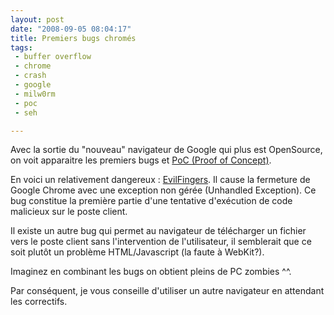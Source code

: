```yaml
---
layout: post
date: "2008-09-05 08:04:17"
title: Premiers bugs chromés
tags:
 - buffer overflow
 - chrome
 - crash
 - google
 - milw0rm
 - poc
 - seh

---
```


Avec la sortie du "nouveau" navigateur de Google qui plus est OpenSource, on voit apparaitre les premiers bugs et [PoC (Proof of Concept)](http://fr.wikipedia.org/wiki/Proof_of_concept).

En voici un relativement dangereux : [EvilFingers](http://evilfingers.com/advisory/google_chrome_poc.php). Il cause la fermeture de Google Chrome avec une exception non gérée (Unhandled Exception). Ce bug constitue la première partie d'une tentative d'exécution de code malicieux sur le poste client.

Il existe un autre bug qui permet au navigateur de télécharger un fichier vers le poste client sans l'intervention de l'utilisateur, il semblerait que ce soit plutôt un problème HTML/Javascript (la faute à WebKit?).

Imaginez en combinant les bugs on obtient pleins de PC zombies ^^.

Par conséquent, je vous conseille d'utiliser un autre navigateur en attendant les correctifs.
